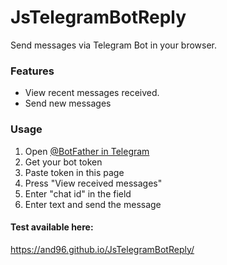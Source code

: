 # JsTelegramBotReply
Send messages via Telegram Bot in your browser.

### Features
- View recent messages received.
- Send new messages

### Usage
1. Open [@BotFather in Telegram](https://telegram.me/BotFather)
2. Get your bot token
3. Paste token in this page
4. Press "View received messages" 
5. Enter "chat id" in the field
6. Enter text and send the message

#### Test available here:
https://and96.github.io/JsTelegramBotReply/
